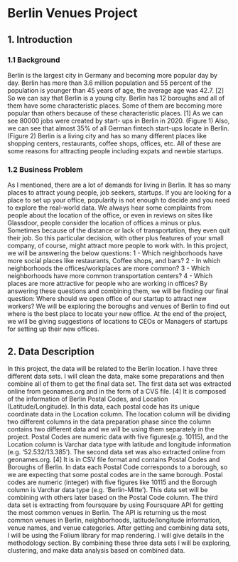 # Berlin Venues Project

## 1. Introduction 
### 1.1 Background
Berlin is the largest city in Germany and becoming more popular day by day. Berlin has more than 3.6 million population and 55 percent of the population is younger than 45 years of age, the average age was 42.7. [2] So we can say that Berlin is a young city.
Berlin has 12 boroughs and all of them have some characteristic places. Some of them are becoming more popular than others because of these characteristic places. [1] As we can see 80000 jobs were created by start- ups in Berlin in 2020. (Figure 1) Also, we can see that almost 35% of all German fintech start-ups locate in Berlin. (Figure 2)
Berlin is a living city and has so many different places like shopping centers, restaurants, coffee shops, offices, etc. All of these are some reasons for attracting people including expats and newbie startups.

### 1.2 Business Problem
As I mentioned, there are a lot of demands for living in Berlin. It has so many places to attract young people, job seekers, startups.
If you are looking for a place to set up your office, popularity is not enough to decide and you need to explore the real-world data. We always hear some complaints from people about the location of the office, or even in reviews on sites like Glassdoor, people consider the location of offices a minus or plus. Sometimes because of the distance or lack of transportation, they even quit their job. So this particular decision, with other plus features of your small company, of course, might attract more people to work with.
In this project, we will be answering the below questions:
1 - Which neighborhoods have more social places like restaurants, Coffee shops, and bars?
2 - In which neighborhoods the offices/workplaces are more common?
3 - Which neighborhoods have more common transportation centers?
4 - Which places are more attractive for people who are working in offices?
By answering these questions and combining them, we will be finding our final question:
Where should we open office of our startup to attract new workers?
We will be exploring the boroughs and venues of Berlin to find out where is the best place to locate your new office. At the end of the project, we will be giving suggestions of locations to CEOs or Managers of startups for setting up their new offices.

## 2. Data Description
In this project, the data will be related to the Berlin location. I have three different data sets. I will clean the data, make some preparations and then combine all of them to get the final data set.
The first data set was extracted online from geonames.org and in the form of a CVS file. [4] It is composed of the information of Berlin Postal Codes, and Location (Latitude/Longitude). In this data, each postal code has its unique coordinate data in the Location column. The location column will be dividing two different columns in the data preparation phase since the column contains two different data and we will be using them separately in the project. Postal Codes are numeric data with five figures(e.g. 10115), and the Location column is Varchar data type with latitude and longitude information (e.g. ‘52.532/13.385’).
The second data set was also extracted online from geonames.org. [4] It is in CSV file format and contains Postal Codes and Boroughs of Berlin. In data each Postal Code corresponds to a borough, so we are expecting that some postal codes are in the same borough. Postal codes are numeric (integer) with five figures like 10115 and the Borough column is Varchar data type (e.g. ‘Berlin-Mitte’). This data set will be combining with others later based on the Postal Code column.
The third data set is extracting from foursquare by using Foursquare API for getting the most common venues in Berlin. The API is returning us the most common venues in Berlin, neighborhoods, latitude/longitude information, venue names, and venue categories. After getting and combining data sets, I will be using the Folium library for map rendering. I will give details in the methodology section.
By combining these three data sets I will be exploring, clustering, and make data analysis based on combined data.
